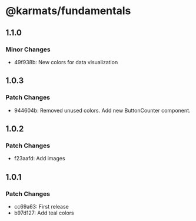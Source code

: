 # @karmats/fundamentals

## 1.1.0

### Minor Changes

- 49f938b: New colors for data visualization

## 1.0.3

### Patch Changes

- 944604b: Removed unused colors.
  Add new ButtonCounter component.

## 1.0.2

### Patch Changes

- f23aafd: Add images

## 1.0.1

### Patch Changes

- cc69a63: First release
- b97d127: Add teal colors
